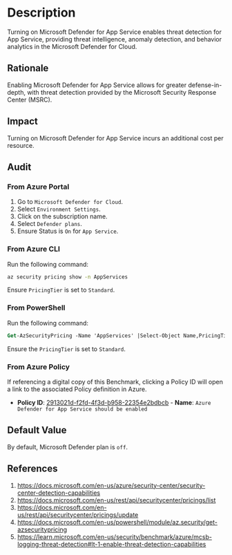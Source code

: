 # Description

Turning on Microsoft Defender for App Service enables threat detection for App Service, providing threat intelligence, anomaly detection, and behavior analytics in the Microsoft Defender for Cloud.

## Rationale

Enabling Microsoft Defender for App Service allows for greater defense-in-depth, with threat detection provided by the Microsoft Security Response Center (MSRC).

## Impact

Turning on Microsoft Defender for App Service incurs an additional cost per resource.

## Audit

### From Azure Portal

1. Go to `Microsoft Defender for Cloud`.
2. Select `Environment Settings`.
3. Click on the subscription name.
4. Select `Defender plans`.
5. Ensure Status is `On` for `App Service`.

### From Azure CLI

Run the following command:

```sh
az security pricing show -n AppServices
```

Ensure `PricingTier` is set to `Standard`.

### From PowerShell

Run the following command:

```ps
Get-AzSecurityPricing -Name 'AppServices' |Select-Object Name,PricingTier
```

Ensure the `PricingTier` is set to `Standard`.

### From Azure Policy

If referencing a digital copy of this Benchmark, clicking a Policy ID will open a link to the associated Policy definition in Azure.

- **Policy ID**: [2913021d-f2fd-4f3d-b958-22354e2bdbcb](https://portal.azure.com/#view/Microsoft_Azure_Policy/PolicyDetailBlade/definitionId/%2Fproviders%2FMicrosoft.Authorization%2FpolicyDefinitions%2F2913021d-f2fd-4f3d-b958-22354e2bdbcb) - **Name**: `Azure Defender for App Service should be enabled`

## Default Value

By default, Microsoft Defender plan is `off`.

## References

1. <https://docs.microsoft.com/en-us/azure/security-center/security-center-detection-capabilities>
2. <https://docs.microsoft.com/en-us/rest/api/securitycenter/pricings/list>
3. <https://docs.microsoft.com/en-us/rest/api/securitycenter/pricings/update>
4. <https://docs.microsoft.com/en-us/powershell/module/az.security/get-azsecuritypricing>
5. <https://learn.microsoft.com/en-us/security/benchmark/azure/mcsb-logging-threat-detection#lt-1-enable-threat-detection-capabilities>
